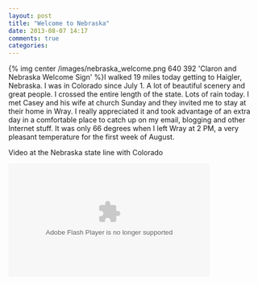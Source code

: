 ```yaml
---
layout: post
title: "Welcome to Nebraska"
date: 2013-08-07 14:17
comments: true
categories: 
---
```

{% img center /images/nebraska_welcome.png 640 392 'Claron and Nebraska Welcome Sign' %}I walked 19 miles today getting to Haigler, Nebraska.  I was in Colorado since July 1.  A lot of beautiful scenery and great people.  I crossed the entire length of the state.  Lots of rain today.  I met Casey and his wife at church Sunday and they invited me to stay at their home in Wray.  I really appreciated it and took advantage of an extra day in a comfortable place to catch up on my email, blogging and other Internet stuff.  It was only 66 degrees when I left Wray at 2 PM, a very pleasant temperature for the first week of August.

Video at the Nebraska state line with Colorado

<object type="application/x-shockwave-flash" width="400" height="225" data="https://www.flickr.com/apps/video/stewart.swf" classid="clsid:D27CDB6E-AE6D-11cf-96B8-444553540000"><param name="flashvars" value="intl_lang=en-US&photo_secret=5da1b3257d&photo_id=14397638707"></param><param name="movie" value="https://www.flickr.com/apps/video/stewart.swf"></param><param name="bgcolor" value="#000000"></param><param name="allowFullScreen" value="true"></param><embed type="application/x-shockwave-flash" src="https://www.flickr.com/apps/video/stewart.swf" bgcolor="#000000" allowfullscreen="true" flashvars="intl_lang=en-US&photo_secret=5da1b3257d&photo_id=14397638707" width="400" height="225"></embed></object>